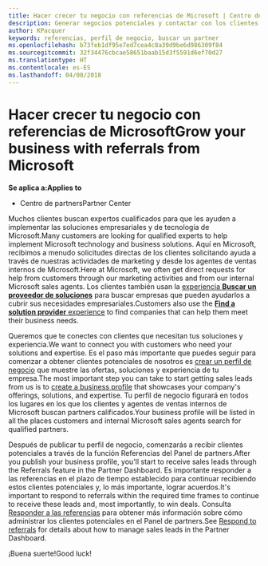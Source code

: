 ```yaml
---
title: Hacer crecer tu negocio con referencias de Microsoft | Centro de partners
description: Generar negocios potenciales y contactar con los clientes que necesitan ayuda para la implementación de soluciones y productos de Microsoft.
author: KPacquer
keywords: referencias, perfil de negocio, buscar un partner
ms.openlocfilehash: b73feb1df95e7ed7cea4c8a39d9be6d986309f84
ms.sourcegitcommit: 32f34476cbcae58651baab15d3f5591d6ef70d27
ms.translationtype: HT
ms.contentlocale: es-ES
ms.lasthandoff: 04/08/2018
---
```

<!-- FWLink:  https://go.microsoft.com/fwlink/?linkid=849775 (top of page) -->

# <a name="grow-your-business-with-referrals-from-microsoft"></a><span data-ttu-id="abaf1-104">Hacer crecer tu negocio con referencias de Microsoft</span><span class="sxs-lookup"><span data-stu-id="abaf1-104">Grow your business with referrals from Microsoft</span></span>

**<span data-ttu-id="abaf1-105">Se aplica a:</span><span class="sxs-lookup"><span data-stu-id="abaf1-105">Applies to</span></span>**

-  <span data-ttu-id="abaf1-106">Centro de partners</span><span class="sxs-lookup"><span data-stu-id="abaf1-106">Partner Center</span></span>

<span data-ttu-id="abaf1-107">Muchos clientes buscan expertos cualificados para que les ayuden a implementar las soluciones empresariales y de tecnología de Microsoft.</span><span class="sxs-lookup"><span data-stu-id="abaf1-107">Many customers are looking for qualified experts to help implement Microsoft technology and business solutions.</span></span> <span data-ttu-id="abaf1-108">Aquí en Microsoft, recibimos a menudo solicitudes directas de los clientes solicitando ayuda a través de nuestras actividades de marketing y desde los agentes de ventas internos de Microsoft.</span><span class="sxs-lookup"><span data-stu-id="abaf1-108">Here at Microsoft, we often get direct requests for help from customers through our marketing activities and from our internal Microsoft sales agents.</span></span> <span data-ttu-id="abaf1-109">Los clientes también usan la [experiencia **Buscar un proveedor de soluciones**](https://www.microsoft.com/solution-providers/search) para buscar empresas que pueden ayudarlos a cubrir sus necesidades empresariales.</span><span class="sxs-lookup"><span data-stu-id="abaf1-109">Customers also use the [**Find a solution provider** experience](https://www.microsoft.com/solution-providers/search) to find companies that can help them meet their business needs.</span></span> 

<span data-ttu-id="abaf1-110">Queremos que te conectes con clientes que necesitan tus soluciones y experiencia.</span><span class="sxs-lookup"><span data-stu-id="abaf1-110">We want to connect you with customers who need your solutions and expertise.</span></span> <span data-ttu-id="abaf1-111">Es el paso más importante que puedes seguir para comenzar a obtener clientes potenciales de nosotros es [crear un perfil de negocio](create-a-marketing-profile.md) que muestre las ofertas, soluciones y experiencia de tu empresa.</span><span class="sxs-lookup"><span data-stu-id="abaf1-111">The most important step you can take to start getting sales leads from us is to [create a business profile](create-a-marketing-profile.md) that showcases your company's offerings, solutions, and expertise.</span></span> <span data-ttu-id="abaf1-112">Tu perfil de negocio figurará en todos los lugares en los que los clientes y agentes de ventas internos de Microsoft buscan partners calificados.</span><span class="sxs-lookup"><span data-stu-id="abaf1-112">Your business profile will be listed in all the places customers and internal Microsoft sales agents search for qualified partners.</span></span> 

 <span data-ttu-id="abaf1-113">Después de publicar tu perfil de negocio, comenzarás a recibir clientes potenciales a través de la función Referencias del Panel de partners.</span><span class="sxs-lookup"><span data-stu-id="abaf1-113">After you publish your business profile, you'll start to receive sales leads through the Referrals feature in the Partner Dashboard.</span></span> <span data-ttu-id="abaf1-114">Es importante responder a las referencias en el plazo de tiempo establecido para continuar recibiendo estos clientes potenciales y, lo más importante, lograr acuerdos.</span><span class="sxs-lookup"><span data-stu-id="abaf1-114">It's important to respond to referrals within the required time frames to continue to receive these leads and, most importantly, to win deals.</span></span> <span data-ttu-id="abaf1-115">Consulta [Responder a las referencias](responding-to-referrals.md) para obtener más información sobre cómo administrar los clientes potenciales en el Panel de partners.</span><span class="sxs-lookup"><span data-stu-id="abaf1-115">See [Respond to referrals](responding-to-referrals.md) for details about how to manage sales leads in the Partner Dashboard.</span></span>  

<span data-ttu-id="abaf1-116">¡Buena suerte!</span><span class="sxs-lookup"><span data-stu-id="abaf1-116">Good luck!</span></span>

<!-- 
*  [Analyze your business profile](analyze-your-marketing-profile.md) Regularly review and optimize your business profile to make sure you’re getting in front of your target customers.
-->

